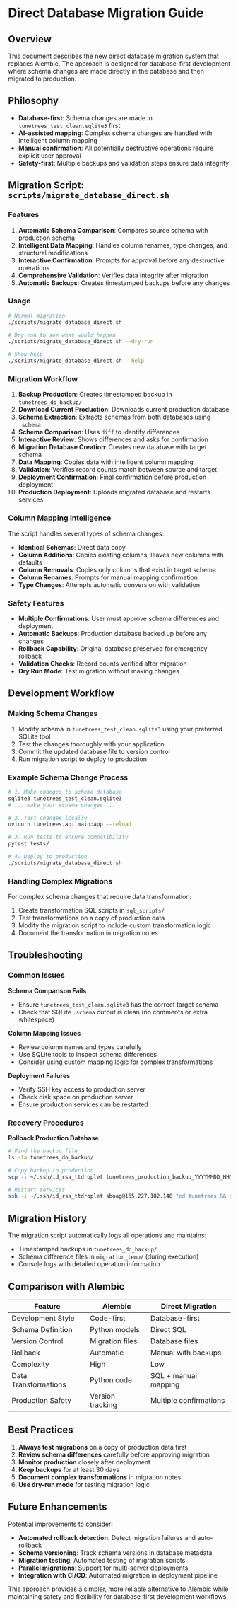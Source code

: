 # Direct Database Migration Guide

## Overview

This document describes the new direct database migration system that replaces Alembic. The approach is designed for database-first development where schema changes are made directly in the database and then migrated to production.

## Philosophy

- **Database-first**: Schema changes are made in `tunetrees_test_clean.sqlite3` first
- **AI-assisted mapping**: Complex schema changes are handled with intelligent column mapping
- **Manual confirmation**: All potentially destructive operations require explicit user approval
- **Safety-first**: Multiple backups and validation steps ensure data integrity

## Migration Script: `scripts/migrate_database_direct.sh`

### Features

1. **Automatic Schema Comparison**: Compares source schema with production schema
2. **Intelligent Data Mapping**: Handles column renames, type changes, and structural modifications
3. **Interactive Confirmation**: Prompts for approval before any destructive operations
4. **Comprehensive Validation**: Verifies data integrity after migration
5. **Automatic Backups**: Creates timestamped backups before any changes

### Usage

```bash
# Normal migration
./scripts/migrate_database_direct.sh

# Dry run to see what would happen
./scripts/migrate_database_direct.sh --dry-run

# Show help
./scripts/migrate_database_direct.sh --help
```

### Migration Workflow

1. **Backup Production**: Creates timestamped backup in `tunetrees_do_backup/`
2. **Download Current Production**: Downloads current production database
3. **Schema Extraction**: Extracts schemas from both databases using `.schema`
4. **Schema Comparison**: Uses `diff` to identify differences
5. **Interactive Review**: Shows differences and asks for confirmation
6. **Migration Database Creation**: Creates new database with target schema
7. **Data Mapping**: Copies data with intelligent column mapping
8. **Validation**: Verifies record counts match between source and target
9. **Deployment Confirmation**: Final confirmation before production deployment
10. **Production Deployment**: Uploads migrated database and restarts services

### Column Mapping Intelligence

The script handles several types of schema changes:

- **Identical Schemas**: Direct data copy
- **Column Additions**: Copies existing columns, leaves new columns with defaults
- **Column Removals**: Copies only columns that exist in target schema
- **Column Renames**: Prompts for manual mapping confirmation
- **Type Changes**: Attempts automatic conversion with validation

### Safety Features

- **Multiple Confirmations**: User must approve schema differences and deployment
- **Automatic Backups**: Production database backed up before any changes
- **Rollback Capability**: Original database preserved for emergency rollback
- **Validation Checks**: Record counts verified after migration
- **Dry Run Mode**: Test migration without making changes

## Development Workflow

### Making Schema Changes

1. Modify schema in `tunetrees_test_clean.sqlite3` using your preferred SQLite tool
2. Test the changes thoroughly with your application
3. Commit the updated database file to version control
4. Run migration script to deploy to production

### Example Schema Change Process

```bash
# 1. Make changes to schema database
sqlite3 tunetrees_test_clean.sqlite3
# ... make your schema changes ...

# 2. Test changes locally
uvicorn tunetrees.api.main:app --reload

# 3. Run tests to ensure compatibility
pytest tests/

# 4. Deploy to production
./scripts/migrate_database_direct.sh
```

### Handling Complex Migrations

For complex schema changes that require data transformation:

1. Create transformation SQL scripts in `sql_scripts/`
2. Test transformations on a copy of production data
3. Modify the migration script to include custom transformation logic
4. Document the transformation in migration notes

## Troubleshooting

### Common Issues

**Schema Comparison Fails**

- Ensure `tunetrees_test_clean.sqlite3` has the correct target schema
- Check that SQLite `.schema` output is clean (no comments or extra whitespace)

**Column Mapping Issues**

- Review column names and types carefully
- Use SQLite tools to inspect schema differences
- Consider using custom mapping logic for complex transformations

**Deployment Failures**

- Verify SSH key access to production server
- Check disk space on production server
- Ensure production services can be restarted

### Recovery Procedures

**Rollback Production Database**

```bash
# Find the backup file
ls -la tunetrees_do_backup/

# Copy backup to production
scp -i ~/.ssh/id_rsa_ttdroplet tunetrees_production_backup_YYYYMMDD_HHMMSS.sqlite3 sboag@165.227.182.140:/home/sboag/tunetrees/tunetrees_production.sqlite3

# Restart services
ssh -i ~/.ssh/id_rsa_ttdroplet sboag@165.227.182.140 "cd tunetrees && docker-compose restart"
```

## Migration History

The migration script automatically logs all operations and maintains:

- Timestamped backups in `tunetrees_do_backup/`
- Schema difference files in `migration_temp/` (during execution)
- Console logs with detailed operation information

## Comparison with Alembic

| Feature              | Alembic          | Direct Migration       |
| -------------------- | ---------------- | ---------------------- |
| Development Style    | Code-first       | Database-first         |
| Schema Definition    | Python models    | Direct SQL             |
| Version Control      | Migration files  | Database files         |
| Rollback             | Automatic        | Manual with backups    |
| Complexity           | High             | Low                    |
| Data Transformations | Python code      | SQL + manual mapping   |
| Production Safety    | Version tracking | Multiple confirmations |

## Best Practices

1. **Always test migrations** on a copy of production data first
2. **Review schema differences** carefully before approving migration
3. **Monitor production** closely after deployment
4. **Keep backups** for at least 30 days
5. **Document complex transformations** in migration notes
6. **Use dry-run mode** for testing migration logic

## Future Enhancements

Potential improvements to consider:

- **Automated rollback detection**: Detect migration failures and auto-rollback
- **Schema versioning**: Track schema versions in database metadata
- **Migration testing**: Automated testing of migration scripts
- **Parallel migrations**: Support for multi-server deployments
- **Integration with CI/CD**: Automated migration in deployment pipeline

This approach provides a simpler, more reliable alternative to Alembic while maintaining safety and flexibility for database-first development workflows.
